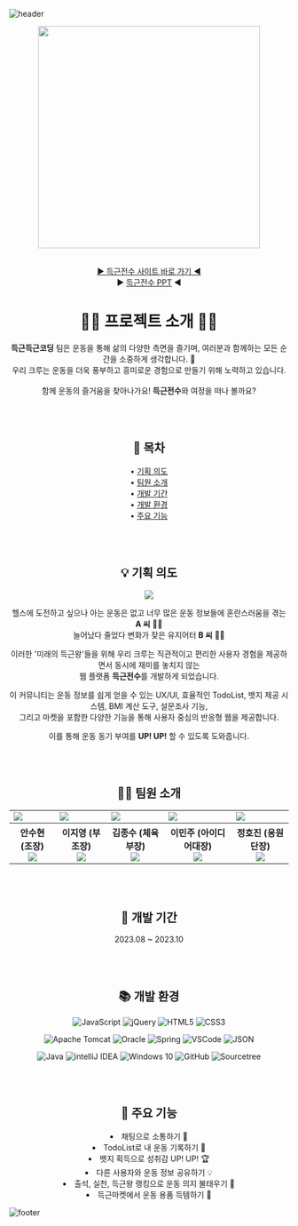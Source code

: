 ![header](https://capsule-render.vercel.app/api?type=slice&color=387BFF&height=180&text=Hi,%20there👋&fontAlign=70&fontColor=fff&rotate=13&fontAlignY=25&&section=header&fontSize=60)

<div align=center>

  <img width="400px" src="https://github.com/4-TravelMaker/TravelMaker/assets/137850727/595e282c-1361-4b09-b08e-7642df5a83b6">

  <br>[▶️ 득근전수 사이트 바로 가기 ◀️](http://43.200.124.195:8080/)
  <br>▶️ [득근전수 PPT](https://github.com/DeuggeunJeonsu/DeuggeunJeonsu/files/12851967/20231002_.KH.1.1.pdf) ◀️
  <br>
  
  # 🏃‍♂️ 프로젝트 소개 🏃‍♀️

  <b>득근득근코딩</b> 팀은 운동을 통해 삶의 다양한 측면을 즐기며, 여러분과 함께하는 모든 순간을 소중하게 생각합니다. 💙<br>
  우리 크루는 운동을 더욱 풍부하고 흥미로운 경험으로 만들기 위해 노력하고 있습니다.<br><br>
  함께 운동의 즐거움을 찾아나가요! <b>득근전수</b>와 여정을 떠나 볼까요?

  <br><br>

  ## 📃 목차
  
  • [기획 의도](#-기획-의도) <br>
  • [팀원 소개](#-팀원-소개) <br>
  • [개발 기간](#-개발-기간) <br>
  • [개발 환경](#-개발-환경) <br>
  • [주요 기능](#-주요-기능)
  
  <br><br>

  ## 💡 기획 의도
  <a name="기획-의도"></a>
  
  <img src="https://github.com/DeuggeunJeonsu/DeuggeunJeonsu/assets/137850727/89dca324-aa22-49fa-afb6-2cb1852d52ac"><br>

  헬스에 도전하고 싶으나 아는 운동은 없고 너무 많은 운동 정보들에 혼란스러움을 겪는 <b>A 씨</b> 🙅‍♀️<br>
  늘어났다 줄었다 변화가 잦은 유지어터 <b>B 씨</b> 🤷‍♂️<br>
  
  이러한 '미래의 득근왕'들을 위해 우리 크루는 직관적이고 편리한 사용자 경험을 제공하면서 동시에 재미를 놓치지 않는<br>
  웹 플랫폼 <b>득근전수</b>를 개발하게 되었습니다.<br>
  
  이 커뮤니티는 운동 정보를 쉽게 얻을 수 있는 UX/UI, 효율적인 TodoList, 뱃지 제공 시스템, BMI 계산 도구, 설문조사 기능,<br>
  그리고 마켓을 포함한 다양한 기능을 통해 사용자 중심의 반응형 웹을 제공합니다.<br>
  
  이를 통해 운동 동기 부여를 <b>UP! UP!</b> 할 수 있도록 도와줍니다.
  
  <br><br>

  ## 🧑‍💻 팀원 소개
  <a name="팀원-소개"></a>

  <table>
    <tr>
      <td><img src="https://github.com/DeuggeunJeonsu/DeuggeunJeonsu/assets/137850727/ffeb3f99-2a0a-4af1-af98-efc7c34ad87a"></td>
      <td><img src="https://github.com/DeuggeunJeonsu/DeuggeunJeonsu/assets/137850727/b918f857-0283-4d4b-a4e8-8fc0ae0f45c6"></td>
      <td><img src="https://github.com/DeuggeunJeonsu/DeuggeunJeonsu/assets/137850727/dd9fc525-b32b-4c64-94bd-386356574f37"></td>
      <td><img src="https://github.com/DeuggeunJeonsu/DeuggeunJeonsu/assets/137850727/5b3700dc-8086-4363-bfbb-888e8ba4a53d"></td>
      <td><img src="https://github.com/DeuggeunJeonsu/DeuggeunJeonsu/assets/137850727/e115669c-198e-4570-b36d-e61ac110bbdf"></td>
    </tr>
    <tr>
      <th>안수현 (조장) <a href="https://github.com/ansoohyeon"><br><img src="https://img.shields.io/badge/github-181717?style=flat&logo=github&logoColor=white"/></a></th>
      <th>이지영 (부조장) <a href="https://github.com/complete0415Jiyoung"><br><img src="https://img.shields.io/badge/github-181717?style=flat&logo=github&logoColor=white"/></a></th>
      <th>김종수 (체육부장) <a href="https://github.com/js3720"><br><img src="https://img.shields.io/badge/github-181717?style=flat&logo=github&logoColor=white"/></a></th>
      <th>이민주 (아이디어대장) <a href="https://github.com/minjooo0116"><br><img src="https://img.shields.io/badge/github-181717?style=flat&logo=github&logoColor=white"/></a></th>
      <th>정호진 (응원단장)<a href="https://github.com/hojin1111"><br><img src="https://img.shields.io/badge/github-181717?style=flat&logo=github&logoColor=white"/></a></th>
    </tr>
  </table>

  <br><br>
  
  ## 📆 개발 기간
  <a name="개발-기간"></a>

  2023.08 ~ 2023.10

  <br><br>
  
  ## 📚 개발 환경
  <a name="개발-환경"></a>
  
  ![JavaScript](https://img.shields.io/badge/javascript-F7DF1E?style=flat&logo=javascript&logoColor=white)
  ![jQuery](https://img.shields.io/badge/jquery-0769AD?style=flat&logo=jquery&logoColor=white)
  ![HTML5](https://img.shields.io/badge/html5-E34F26?style=flat&logo=html5&logoColor=white)
  ![CSS3](https://img.shields.io/badge/css3-1572B6?style=flat&logo=css3&logoColor=white)
  
  ![Apache Tomcat](https://img.shields.io/badge/apachetomcat-F8DC75?style=flat&logo=apachetomcat&logoColor=white)
  ![Oracle](https://img.shields.io/badge/oracle-F80000?style=flat&logo=oracle&logoColor=white)
  ![Spring](https://img.shields.io/badge/spring-6DB33F?style=flat&logo=spring&logoColor=white)
  ![VSCode](https://img.shields.io/badge/visualstudiocode-007ACC?style=flat&logo=visualstudiocode&logoColor=white)
  ![JSON](https://img.shields.io/badge/json-000000?style=flat&logo=json&logoColor=white)

  ![Java](https://img.shields.io/badge/java-007396?style=flat&logo=java&logoColor=white)
  ![intelliJ IDEA](https://img.shields.io/badge/intellijidea-000000?style=flat&logo=intellijidea&logoColor=white)
  ![Windows 10](https://img.shields.io/badge/windows10-0078D6?style=flat&logo=windows10&logoColor=white)
  ![GitHub](https://img.shields.io/badge/github-181717?style=flat&logo=github&logoColor=white)
  ![Sourcetree](https://img.shields.io/badge/sourcetree-0052CC?style=flat&logo=sourcetree&logoColor=white)

  <br><br>
  

  ## 🔎 주요 기능
  <a name="주요-기능"></a>

  <li>채팅으로 소통하기 💬</li>
  <li>TodoList로 내 운동 기록하기 📝</li>
  <li>뱃지 획득으로 성취감 UP! UP! 🏆</li>
  <li>다른 사용자와 운동 정보 공유하기 💡</li>
  <li>출석, 실천, 득근왕 랭킹으로 운동 의지 불태우기 💪</li>
  <li>득근마켓에서 운동 용품 득템하기 👟</li>
  
</div>

![footer](https://capsule-render.vercel.app/api?type=slice&color=0253A2&height=180&section=footer&fontSize=60)
